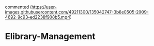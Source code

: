 

commented  (https://user-images.githubusercontent.com/49211300/135042747-3b8e0505-2009-4692-9c93-ed2238f908b5.mp4)

# Elibrary-Management

